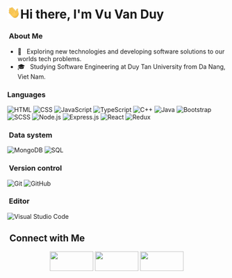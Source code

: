 # <img src="https://raw.githubusercontent.com/ABSphreak/ABSphreak/master/gifs/Hi.gif" width="30px">Hi there, I'm Vu Van Duy


### &nbsp;About Me 

- 🤔 &nbsp; Exploring new technologies and developing software solutions to our worlds tech problems.
- 🎓 &nbsp; Studying Software Engineering at Duy Tan University from Da Nang, Viet Nam.

### Languages
  ![HTML](https://img.shields.io/badge/-HTML-333333?style=flat&logo=HTML5)
  ![CSS](https://img.shields.io/badge/-CSS-333333?style=flat&logo=CSS3&logoColor=1572B6)
  ![JavaScript](https://img.shields.io/badge/-JavaScript-333333?style=flat&logo=javascript)
  ![TypeScript](https://img.shields.io/badge/-TypeScript-000?&logo=TypeScript&logoColor=007ACC)
  ![C++](https://img.shields.io/badge/-C++-black?style=flat-square&logo=c)
  ![Java](https://img.shields.io/badge/-Java-05122A?style=flat&logo=Java&logoColor=FFA518)
  ![Bootstrap](https://img.shields.io/badge/-Bootstrap-333333?style=flat&logo=bootstrap&logoColor=563D7C)
  ![SCSS](https://img.shields.io/badge/-SCSS-black?style=flat-square&logo=SASS)
  ![Node.js](https://img.shields.io/badge/-Node.js-333333?style=flat&logo=node.js)
  ![Express.js](https://img.shields.io/badge/-Express-black?style=flat-square&logo=expressjs)
  ![React](https://img.shields.io/badge/-React-333333?style=flat&logo=react)
  ![Redux](https://img.shields.io/badge/-Redux-black?style=flat-square&logo=Redux)
### &nbsp;Data system
  ![MongoDB](https://img.shields.io/badge/-MongoDB-333333?style=flat&logo=mongodb)
  ![SQL](https://img.shields.io/badge/-SQL-000?&logo=MySQL&logoColor=4479A1)
### &nbsp;Version control
  ![Git](https://img.shields.io/badge/-Git-333333?style=flat&logo=git)
  ![GitHub](https://img.shields.io/badge/-GitHub-333333?style=flat&logo=github)
### &nbsp;Editor
  ![Visual Studio Code](https://img.shields.io/badge/-Visual%20Studio%20Code-333333?style=flat&logo=visual-studio-code&logoColor=007ACC)

## &nbsp;Connect with Me

<p align="center">
<a href="https://www.facebook.com/vuvanduy1311"><img src="https://nutrientsmdvn.com/image/catalog/nutrient/facebook.png" width="100" height="45"/></a>
<a href="https://twitter.com/VUVANDU91658674"><img src="https://encrypted-tbn0.gstatic.com/images?q=tbn:ANd9GcTDuK2ZQhFCRpTq1kf42lVLoxOVfhTeIdansQ&usqp=CAU"/ width="100" height="45" ></a>
<a href="mailto:vu.van.duy239@gamil.com"><img src="https://cdn.tgdd.vn/Files/2020/05/16/1255811/huong-dan-cach-tao-chu-ky-gmail-tren-dien-thoai-va-17.jpg"/ width="100" height="45" ></a>



